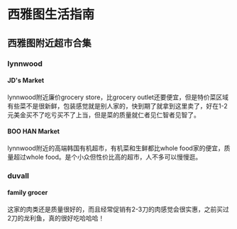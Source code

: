 # 西雅图生活指南
## 西雅图附近超市合集
### lynnwood
#### JD's Market
lynnwood附近廉价grocery store，比grocery outlet还要便宜，但是特价菜区域有些菜不是很新鲜，包装感觉就是别人家的，快到期了就拿到这里卖了，好在1-2元美金买不了吃亏买不了上当，但是菜的质量就仁者见仁智者见智了。
####  BOO HAN Market
lynnwood附近的高端韩国有机超市，有机菜和生鲜都比whole food家的便宜，质量超过whole food。是个小众但性价比高的超市，人不多可以慢慢逛。
### duvall
#### family grocer
这家的肉类还是质量很好的，而且经常促销有2-3刀的肉感觉会很实惠，之前买过2刀的龙利鱼，真的很好吃哈哈哈！

